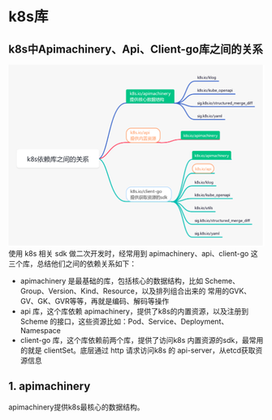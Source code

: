 # k8s库

## k8s中Apimachinery、Api、Client-go库之间的关系
![](.k8s_lib_images/api_client_go_relation.png)
使用 k8s 相关 sdk 做二次开发时，经常用到 apimachinery、api、client-go 这三个库，总结他们之间的依赖关系如下：

- apimachinery 是最基础的库，包括核心的数据结构，比如 Scheme、Group、Version、Kind、Resource，以及排列组合出来的 常用的GVK、GV、GK、GVR等等，再就是编码、解码等操作
- api 库，这个库依赖 apimachinery，提供了k8s的内置资源，以及注册到 Scheme 的接口，这些资源比如：Pod、Service、Deployment、Namespace
- client-go 库，这个库依赖前两个库，提供了访问k8s 内置资源的sdk，最常用的就是 clientSet。底层通过 http 请求访问k8s 的 api-server，从etcd获取资源信息


## 1. apimachinery
apimachinery提供k8s最核心的数据结构。